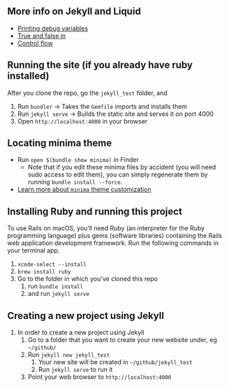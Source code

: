 ## More info on Jekyll and Liquid
- [Printing debug variables](https://stackoverflow.com/questions/34048313/jekyll-debug-or-print-all-variables)
- [True and false in](https://help.shopify.com/en/themes/liquid/basics/true-and-false)
- [Control flow](https://help.shopify.com/en/themes/liquid/tags/control-flow-tags)

## Running the site (if you already have ruby installed)
After you clone the repo, go the `jekyll_test` folder, and
1. Run `bundler` → Takes the `Gemfile` imports and installs them
1. Run `jekyll serve` → Builds the static site and serves it on port 4000
1. Open `http://localhost:4000` in your browser

## Locating minima theme
- Run `open $(bundle show minima)` in Finder
    - Note that if you edit these minima files by accident (you will need sudo access to edit them),
      you can simply regenerate them by running `bundle install --force`.
- [Learn more about `minima` theme customization](https://github.com/jekyll/minima)

## Installing Ruby and running this project
To use Rails on macOS, you’ll need Ruby (an interpreter for the Ruby programming language) plus gems (software libraries) containing the Rails web application development framework. Run the following commands in your terminal app.
1. `xcode-select --install`
1. `brew install ruby`
1. Go to the folder in which you've cloned this repo
    1. run `bundle install`
    1. and run `jekyll serve`

## Creating a new project using Jekyll
1. In order to create a new project using Jekyll
    1. Go to a folder that you want to create your new website under, eg `~/github/`
    1. Run `jekyll new jekyll_test`
        1. Your new site will be created in `~/github/jekyll_test` 
        1. Run `jekyll serve` to run it
    1. Point your web browser to `http://localhost:4000`